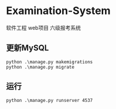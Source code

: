 # Examination-System
软件工程 web项目 六级报考系统
## 更新MySQL
```
python .\manage.py makemigrations
python .\manage.py migrate
```
## 运行
```
python .\manage.py runserver 4537
```
